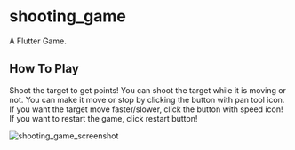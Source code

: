 # shooting_game

A Flutter Game.

## How To Play

Shoot the target to get points! You can shoot the target while it is moving or not. 
You can make it move or stop by clicking the button with pan tool icon.
If you want the target move faster/slower, click the button with speed icon!
If you want to restart the game, click restart button!

![shooting_game_screenshot](https://github.com/GizemGoksu/ShootingGame/assets/102183115/7cab9c13-0c66-45b1-9a06-7bf7309070c3)

